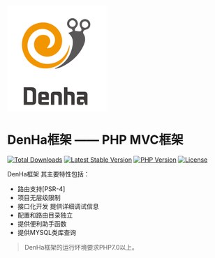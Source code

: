 
![Image text](https://raw.githubusercontent.com/denhaphp/framework/master/logo.png) 

DenHa框架 —— PHP MVC框架
===============

[![Total Downloads](https://poser.pugx.org/denha/framework/downloads)](https://packagist.org/packages/denha/framework)
[![Latest Stable Version](https://poser.pugx.org/denha/framework/v/stable)](https://packagist.org/packages/denha/framework)
[![PHP Version](https://img.shields.io/badge/php-%3E%3D5.6-8892BF.svg)](http://www.php.net/)
[![License](https://poser.pugx.org/denha/framework/license)](https://packagist.org/packages/denha/framework)

DenHa框架 其主要特性包括：

 + 路由支持[PSR-4]
 + 项目无层级限制 
 + 接口化开发 提供详细调试信息
 + 配置和路由目录独立
 + 提供便利助手函数
 + 提供MYSQL类库查询

> DenHa框架的运行环境要求PHP7.0以上。
